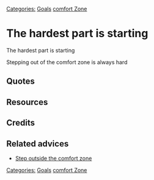 [Categories:](../Categories/index.md) [Goals](../Categories/Goals.md) [comfort Zone](../Categories/comfort%20Zone.md)
# The hardest part is starting

The hardest part is starting

Stepping out of the comfort zone is always hard

## Quotes

## Resources

## Credits

## Related advices

- [Step outside the comfort zone](../)

[Categories:](../Categories/index.md) [Goals](../Categories/Goals.md) [comfort Zone](../Categories/comfort%20Zone.md)
